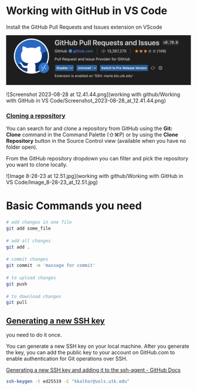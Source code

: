 # Working with GitHub in VS Code

Install the GitHub Pull Requests and Issues extension on VScode

<img width="640" alt="banner" src="https://github.com/KambizKalhor/Reproducible_Data_Analysis/blob/main/working%20with%20github/Working%20with%20GitHub%20in%20VS%20Code/Screenshot_2023-08-28_at_12.41.44.png">

![Screenshot 2023-08-28 at 12.41.44.png](working with github/Working with GitHub in VS Code/Screenshot_2023-08-28_at_12.41.44.png)

### [Cloning a repository](https://code.visualstudio.com/docs/sourcecontrol/github#_cloning-a-repository)

You can search for and clone a repository from GitHub using the **Git: Clone** command in the Command Palette (⇧⌘P) or by using the **Clone Repository** button in the Source Control view (available when you have no folder open).

From the GitHub repository dropdown you can filter and pick the repository you want to clone locally.

![Image 8-28-23 at 12.51.jpg](working with github/Working with GitHub in VS Code/Image_8-28-23_at_12.51.jpg)

# Basic Commands you need

```bash
# add changes in one file
git add some_file

# add all changes
git add .

# commit changes
git commit -m 'massage for commit'

# to upload changes
git push

# to download changes
git pull

```

## **[Generating a new SSH key](https://docs.github.com/en/authentication/connecting-to-github-with-ssh/generating-a-new-ssh-key-and-adding-it-to-the-ssh-agent?platform=linux#generating-a-new-ssh-key)**

you need to do it once.

You can generate a new SSH key on your local machine. After you generate the key, you can add the public key to your account on GitHub.com to enable authentication for Git operations over SSH.

[Generating a new SSH key and adding it to the ssh-agent - GitHub Docs](https://docs.github.com/en/authentication/connecting-to-github-with-ssh/generating-a-new-ssh-key-and-adding-it-to-the-ssh-agent?platform=linux)

```bash
ssh-keygen -t ed25519 -C "kkalhor@vols.utk.edu"
```
